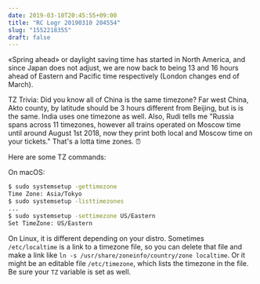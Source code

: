 ```yaml
---
date: 2019-03-10T20:45:55+09:00
title: "RC Logr 20190310 204554"
slug: "1552218355"
draft: false
---
```


«Spring ahead» or daylight saving time has started in North America, and since Japan does not adjust, we are now back to being 13 and 16 hours ahead of Eastern and Pacific time respectively (London changes end of March). 

TZ Trivia: Did you know all of China is the same timezone? Far west China, Akto county, by latitude should be 3 hours different from Beijing, but is is the same. India uses one timezone as well. Also, Rudi tells me "Russia spans across 11 timezones, however all trains operated on Moscow time until around August 1st 2018, now they print both local and Moscow time on your tickets." That's a lotta time zones. ⏰ 

Here are some TZ commands:  

On macOS:  
  
```bash
$ sudo systemsetup -gettimezone
Time Zone: Asia/Tokyo
$ sudo systemsetup -listtimezones
...
$ sudo systemsetup -settimezone US/Eastern
Set TimeZone: US/Eastern
```

On Linux, it is different depending on your distro. Sometimes `/etc/localtime` is a link to a timezone file, so you can delete that file and make a link like `ln -s /usr/share/zoneinfo/country/zone localtime`. Or it might be an editable file `/etc/timezone`, which lists the timezone in the file. Be sure your `TZ` variable is set as well. 
